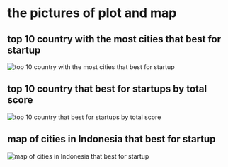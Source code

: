 # the pictures of plot and map

## top 10 country with the most cities that best for startup
![top 10 country with the most cities that best for startup](https://github.com/adimasmudi/best_cities_for_Startup/images/city.png?raw=true)

## top 10 country that best for startups by total score
![top 10 country that best for startups by total score](https://github.com/adimasmudi/best_cities_for_Startup/images/country.png?raw=true)

## map of cities in Indonesia that best for startup
![map of cities in Indonesia that best for startup](https://github.com/adimasmudi/best_cities_for_Startup/images/map.png?raw=true)
